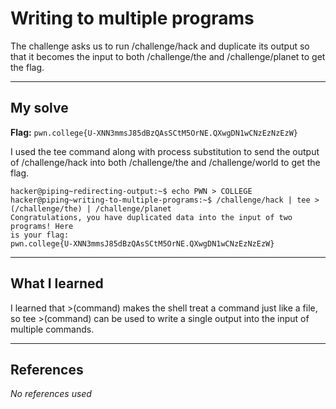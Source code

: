 # Writing to multiple programs
The challenge asks us to run /challenge/hack and duplicate its output so that it becomes the input to both /challenge/the and /challenge/planet to get the flag.
***

## My solve
**Flag:** `pwn.college{U-XNN3mmsJ85dBzQAsSCtM5OrNE.QXwgDN1wCNzEzNzEzW}`

I used the tee command along with process substitution to send the output of /challenge/hack into both /challenge/the and /challenge/world to get the flag.
```
hacker@piping~redirecting-output:~$ echo PWN > COLLEGE
hacker@piping~writing-to-multiple-programs:~$ /challenge/hack | tee >(/challenge/the) | /challenge/planet
Congratulations, you have duplicated data into the input of two programs! Here 
is your flag:
pwn.college{U-XNN3mmsJ85dBzQAsSCtM5OrNE.QXwgDN1wCNzEzNzEzW}
```

***

## What I learned
I learned that >(command) makes the shell treat a command just like a file, so tee >(command) can be used to write a single output into the input of multiple commands.

***

## References 
*No references used*